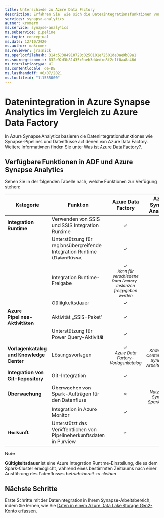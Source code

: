 ```yaml
---
title: Unterschiede zu Azure Data Factory
description: Erfahren Sie, wie sich die Datenintegrationsfunktionen von Azure Synapse Analytics von denen in Azure Data Factory unterscheiden.
services: synapse-analytics
author: kromerm
ms.service: synapse-analytics
ms.subservice: pipeline
ms.topic: conceptual
ms.date: 12/10/2020
ms.author: makromer
ms.reviewer: jrasnick
ms.openlocfilehash: 314c52384910728c0250101e72501de0ae0b89a1
ms.sourcegitcommit: 832e92d3b81435c0aeb3d4edbe8f2c1f0aa8a46d
ms.translationtype: HT
ms.contentlocale: de-DE
ms.lasthandoff: 06/07/2021
ms.locfileid: "111555000"
---
```

# <a name="data-integration-in-azure-synapse-analytics-versus-azure-data-factory"></a>Datenintegration in Azure Synapse Analytics im Vergleich zu Azure Data Factory

In Azure Synapse Analytics basieren die Datenintegrationsfunktionen wie Synapse-Pipelines und Datenflüsse auf denen von Azure Data Factory. Weitere Informationen finden Sie unter [Was ist Azure Data Factory?](../../data-factory/introduction.md).


## <a name="available-features-in-adf--azure-synapse-analytics"></a>Verfügbare Funktionen in ADF und Azure Synapse Analytics

Sehen Sie in der folgenden Tabelle nach, welche Funktionen zur Verfügung stehen:

| Kategorie                 | Funktion    |  Azure Data Factory  | Azure Synapse Analytics |
| ------------------------ | ---------- | :------------------: | :---------------------: |
| **Integration Runtime**  | Verwenden von SSIS und SSIS Integration Runtime | ✓ | ✗ |
|                          | Unterstützung für regionsübergreifende Integration Runtime (Datenflüsse) | ✓ | ✗ |
|                          | Integration Runtime-Freigabe | ✓<br><small>*Kann für verschiedene Data Factory-Instanzen freigegeben werden* | ✗ |
|                          | Gültigkeitsdauer | ✓ | ✗ |
| **Azure Pipelines-Aktivitäten** | Aktivität „SSIS-Paket“ | ✓ | ✗ |
|                          | Unterstützung für Power Query-Aktivität | ✓ | ✗ |
| **Vorlagenkatalog und Knowledge Center** | Lösungsvorlagen | ✓<br><small>*Azure Data Factory-Vorlagenkatalog* | ✓<br><small>*Knowledge Center für den Synapse-Arbeitsbereich* |
| **Integration von Git-Repository** | Git-Integration | ✓ | ✓ |
| **Überwachung**           | Überwachen von Spark-Aufträgen für den Datenfluss | ✗ | ✓<br><small>*Nutzen der Synapse Spark-Pools* |
|                          | Integration in Azure Monitor | ✓ | ✗ |
| **Herkunft** | Unterstützt das Veröffentlichen von Pipelineherkunftsdaten in Purview  | ✓ | ✗ |  

> [!Note]
> **Gültigkeitsdauer** ist eine Azure Integration Runtime-Einstellung, die es dem Spark-Cluster ermöglicht, während eines bestimmten Zeitraums nach einer Ausführung des Datenflusses *betriebsbereit zu bleiben*.
>


## <a name="next-steps"></a>Nächste Schritte

Erste Schritte mit der Datenintegration in Ihrem Synapse-Arbeitsbereich, indem Sie lernen, wie Sie [Daten in einem Azure Data Lake Storage Gen2-Konto erfassen](data-integration-data-lake.md).
